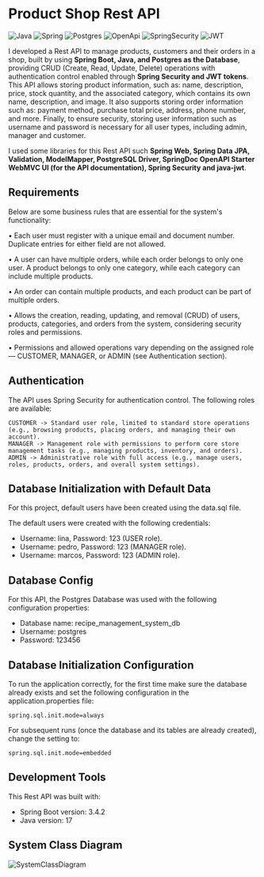 # Product Shop Rest API
![Java](https://img.shields.io/badge/Java-ED8B00?style=for-the-badge&logo=openjdk&logoColor=white) ![Spring](https://img.shields.io/badge/Spring-6DB33F?style=for-the-badge&logo=Spring&logoColor=white)  ![Postgres](https://img.shields.io/badge/PostgreSQL-316192?style=for-the-badge&logo=postgresql&logoColor=white) ![OpenApi](https://img.shields.io/badge/Docs-OpenAPI-success?style=for-the-badge&logo=swagger)
![SpringSecurity](https://img.shields.io/badge/Spring_Security-6DB33F?style=for-the-badge&logo=Spring-Security&logoColor=white) ![JWT](https://img.shields.io/badge/JWT-323330?style=for-the-badge&logo=json-web-tokens&logoColor=pink)

I developed a Rest API to manage products, customers and their orders in a shop, built by using **Spring Boot, Java, and Postgres as the Database**, providing CRUD (Create, Read, Update, Delete) operations with authentication control enabled through **Spring Security and JWT tokens**. This API allows storing product information, such as: name, description, price, stock quantity, and the associated category, which contains its own name, description, and image. It also supports storing order information such as: payment method, purchase total price, address, phone number, and more. Finally, to ensure security, storing user information such as username and password is necessary for all user types, including admin, manager and customer.

I used some libraries for this Rest API such **Spring Web, Spring Data JPA, Validation, ModelMapper, PostgreSQL Driver, SpringDoc OpenAPI Starter WebMVC UI (for the API documentation), Spring Security and java-jwt**.

## Requirements

Below are some business rules that are essential for the system's functionality:

• Each user must register with a unique email and document number. Duplicate entries for either field are not allowed.

• A user can have multiple orders, while each order belongs to only one user. A product belongs to only one category, while each category can include multiple products.

• An order can contain multiple products, and each product can be part of multiple orders.

• Allows the creation, reading, updating, and removal (CRUD) of users, products, categories, and orders from the system, considering security roles and permissions.

• Permissions and allowed operations vary depending on the assigned role — CUSTOMER, MANAGER, or ADMIN (see Authentication section).

## Authentication
The API uses Spring Security for authentication control. The following roles are available:

```
CUSTOMER -> Standard user role, limited to standard store operations (e.g., browsing products, placing orders, and managing their own account).
MANAGER -> Management role with permissions to perform core store management tasks (e.g., managing products, inventory, and orders). 
ADMIN -> Administrative role with full access (e.g., manage users, roles, products, orders, and overall system settings).
```

## Database Initialization with Default Data
For this project, default users have been created using the data.sql file.

The default users were created with the following credentials:

- Username: lina, Password: 123 (USER role).
- Username: pedro, Password: 123 (MANAGER role).
- Username: marcos, Password: 123 (ADMIN role).

## Database Config
For this API, the Postgres Database was used with the following configuration properties: 

- Database name: recipe_management_system_db
- Username: postgres
- Password: 123456

## Database Initialization Configuration
To run the application correctly, for the first time make sure the database already exists and set the following configuration in the application.properties file:

```
spring.sql.init.mode=always
```

For subsequent runs (once the database and its tables are already created), change the setting to:

```
spring.sql.init.mode=embedded
```

## Development Tools
This Rest API was built with:

- Spring Boot version: 3.4.2
- Java version: 17

## System Class Diagram

![SystemClassDiagram](https://github.com/user-attachments/assets/981d652c-583b-49a2-9253-e7ddabe82490)



